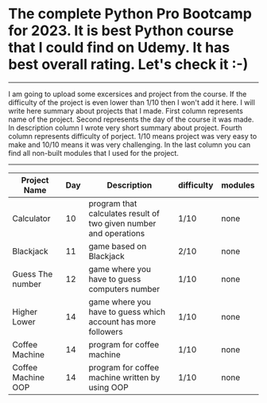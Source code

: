 # The complete Python Pro Bootcamp for 2023. It is best Python course that I could find on Udemy. It has best overall rating. Let's check it :-)
***

I am going to upload some excersices and project from the course. If the difficulty of the project is even lower than 1/10 then I won't add it here. I will write here summary about projects that I made. 
First column represents name of the project.
Second represents the day of the course it was made.
In description column I wrote very short summary about project.
Fourth column represents difficulty of porject. 1/10 means project was very easy to make and 10/10 means it was very challenging.
In the last column you can find all non-built modules that I used for the project.

***

|  Project Name 	|   Day	|   Description	|   difficulty	|   modules	|
|---	|---	|---	|---	|---	|
|  Calculator 	|   10	|   program that calculates result of two given number and operations	|   1/10	|    none	|
|   Blackjack	|   11	|   game based on Blackjack	|   2/10	|    none	|
|   Guess The number	|   12	|   game where you have to guess computers number	|   1/10	|    none	|
|   Higher Lower	|   14	|   game where you have to guess which account has more followers	|   1/10	|    none	|
|   Coffee Machine	|   14	|   program for coffee machine	|   1/10	|    none	|
|   Coffee Machine OOP	|   14	|   program for coffee machine written by using OOP	|   1/10	|    none	|